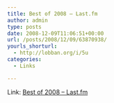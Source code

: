```yaml
---
title: Best of 2008 – Last.fm
author: admin
type: posts
date: 2008-12-09T11:06:51+00:00
url: /posts/2008/12/09/63870938/
yourls_shorturl:
  - http://lobban.org/i/5u
categories:
  - Links

---
```

Link: [Best of 2008 – Last.fm][1]

 [1]: http://www.last.fm/bestof/2008